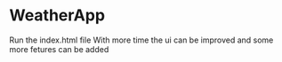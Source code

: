 # WeatherApp
Run the index.html file
With more time the ui can be improved and some more fetures can be added

